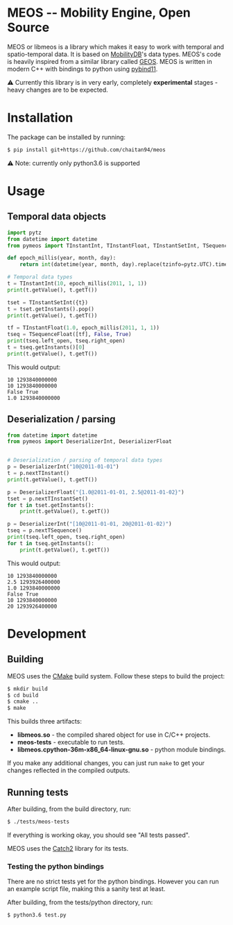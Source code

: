 MEOS -- Mobility Engine, Open Source
====

MEOS or libmeos is a library which makes it easy to work with temporal and spatio-temporal data. It is based on [MobilityDB](https://github.com/ULB-CoDE-WIT/MobilityDB)'s data types. MEOS's code is heavily inspired from a similar library called [GEOS](https://github.com/libgeos/geos). MEOS is written in modern C++ with bindings to python using [pybind11](https://github.com/pybind/pybind11).

⚠️ Currently this library is in very early, completely **experimental** stages - heavy changes are to be expected.

# Installation

The package can be installed by running:

```sh
$ pip install git+https://github.com/chaitan94/meos
```

⚠️ Note: currently only python3.6 is supported

# Usage

## Temporal data objects
```python
import pytz
from datetime import datetime
from pymeos import TInstantInt, TInstantFloat, TInstantSetInt, TSequenceFloat

def epoch_millis(year, month, day):
    return int(datetime(year, month, day).replace(tzinfo=pytz.UTC).timestamp() * 1000)

# Temporal data types
t = TInstantInt(10, epoch_millis(2011, 1, 1))
print(t.getValue(), t.getT())

tset = TInstantSetInt({t})
t = tset.getInstants().pop()
print(t.getValue(), t.getT())

tf = TInstantFloat(1.0, epoch_millis(2011, 1, 1))
tseq = TSequenceFloat([tf], False, True)
print(tseq.left_open, tseq.right_open)
t = tseq.getInstants()[0]
print(t.getValue(), t.getT())
```
This would output:
```
10 1293840000000
10 1293840000000
False True
1.0 1293840000000
```

## Deserialization / parsing
```python
from datetime import datetime
from pymeos import DeserializerInt, DeserializerFloat


# Deserialization / parsing of temporal data types
p = DeserializerInt("10@2011-01-01")
t = p.nextTInstant()
print(t.getValue(), t.getT())

p = DeserializerFloat("{1.0@2011-01-01, 2.5@2011-01-02}")
tset = p.nextTInstantSet()
for t in tset.getInstants():
    print(t.getValue(), t.getT())

p = DeserializerInt("[10@2011-01-01, 20@2011-01-02)")
tseq = p.nextTSequence()
print(tseq.left_open, tseq.right_open)
for t in tseq.getInstants():
    print(t.getValue(), t.getT())
```
This would output:
```
10 1293840000000
2.5 1293926400000
1.0 1293840000000
False True
10 1293840000000
20 1293926400000
```

# Development

## Building

MEOS uses the [CMake](https://cmake.org/) build system. Follow these steps to build the project:

```sh
$ mkdir build
$ cd build
$ cmake ..
$ make
```

This builds three artifacts:
 - **libmeos&#46;so** - the compiled shared object for use in C/C++ projects.
 - **meos-tests** - executable to run tests.
 - **libmeos.cpython-36m-x86_64-linux-gnu.so** - python module bindings.

If you make any additional changes, you can just run `make` to get your changes reflected in the compiled outputs.

## Running tests

After building, from the build directory, run:
```sh
$ ./tests/meos-tests
```
If everything is working okay, you should see "All tests passed".

MEOS uses the [Catch2](https://github.com/catchorg/Catch2) library for its tests.

### Testing the python bindings

There are no strict tests yet for the python bindings. However you can run an example script file, making this a sanity test at least.

After building, from the tests/python directory, run:
```sh
$ python3.6 test.py
```
